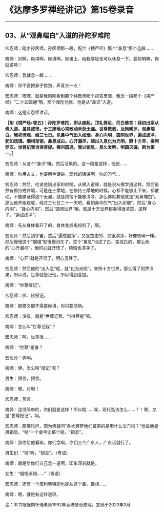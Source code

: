 # 《达摩多罗禅经讲记》第15卷录音

------

## 03、从“观鼻端白”入道的孙陀罗难陀

宏忍师：刚才孙医师，孙医师那一段，配合《楞严经》那个“鼻息”那个选段……

南师：对啊，你讲啊，你讲啊，你接上，给我喉咙也可以休息一下。要聪明嘛，你就讲嘛！

宏忍师：我就念一段……

南师：你不要把鼻子捏到，声音大一点！

宏忍师：嘿嘿，就是我刚刚看到那个孙医师那个报告里面，我念一段那个《楞严经》“二十五圆通”哦，那个难陀他修、他是从“鼻识”入道。

南师：这是宏忍师讲话。

**［附《楞严经•卷五》：孙陀罗难陀，即从座起，顶礼佛足，而白佛言：我初出家从佛入道，虽具戒律。于三摩地心常散动未获无漏。世尊教我，及拘絺罗，观鼻端白。我初谛观，经三七日。见鼻中气出入如烟。身心内明，圆洞世界，遍成虚净，犹如琉璃。烟相渐销，鼻息成白。心开漏尽，诸出入息化为光明，照十方界，得阿罗汉。世尊记我当得菩提。佛问圆通，我以销息，息久发明，明圆灭漏，斯为第一。］**

宏忍师：从这个“鼻识”哦，然后证果的。这一段是这样，他说……

南师：你用古文，也要用今话讲，现代的话讲啊，你的习气…

宏忍师：然后，他说他刚出家的时候，从佛入道嘛，就是说从佛学道这样，然后虽然有修持戒律啊，可是在三摩地，在修持三摩地的时候，心都不能够止下来，都散动，不能够证得这个无漏，就是烦恼不能够清净，那么佛就教他就是“观鼻端白”。那么他开始观呢，经过三七日二十一天吧，看到鼻中的气“出入如烟”，然后“身心内明”，“身心内明”，然后“圆洞世界”哦，就是十方世界都看得很清楚，这样子，“遍成虚净”。

南师：先从身体看开了的，身体变成电视机了，啊。

宏忍师：然后到宇宙，然后“遍成虚净”，又是空虚的、又很清净，好像琉璃一样。然后慢慢这个“烟相”就慢慢消失了，这个“鼻息”也成了白、变成白的，那么他的“心开漏尽”，他的心就开悟了，烦恼也清净了。

南师：“心开”就是开悟了，明心见性了。

宏忍师：然后他的“出入息”呢，就“化为光明”，普照十方世界，那么得了阿罗汉果，所以说，世尊就授记他，所以得到菩提。

南师：“世尊授记”。

宏忍师：佛、佛授记。

南师：那原文那不需要你讲，你只要念呐。

宏忍师：没有，就是“世尊记我，当得菩提”嘛。

南师：怎么叫“世尊记我”？

宏忍师：呵，世尊授……

南师：“世尊”是谁？

宏忍师：佛啊。

南师：佛，怎么叫“授记”呢？

男生：预言，预言。

南师：嗯，对啊！

宏忍师：预言。

南师：这很简单的，你们就是这样！所以就……唉，现代弘法怎么……？！嗯，又是“世尊授记”，呵。

宏忍师：那佛陀问，因为佛就问“各大菩萨他们证果的是用什么法门吗？”他说他是用销息。“销”一个金字边那个销，“销息”。

南师：那你给他看嘛。你们念啊，你们三个广东人，广东话就行了。

男生们：“销”啊，“销息”。（粤语）

南师：就是给你们自己念一道啊，印象深刻就是。

女生：“烟相渐销……”（粤语）

宏忍师：还有一个周利槃特迦也是从这个鼻，鼻根……

南师：嗯，就是有这样道理。

注：本书根据南怀瑾老师1992年香港录音整理，定稿于2023年3月

